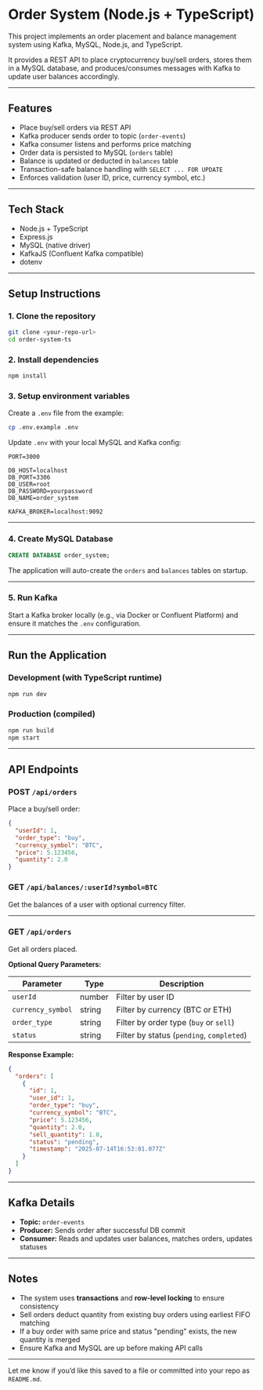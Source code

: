 
# Order System (Node.js + TypeScript)

This project implements an order placement and balance management system using Kafka, MySQL, Node.js, and TypeScript.

It provides a REST API to place cryptocurrency buy/sell orders, stores them in a MySQL database, and produces/consumes messages with Kafka to update user balances accordingly.

---

## Features

* Place buy/sell orders via REST API
* Kafka producer sends order to topic (`order-events`)
* Kafka consumer listens and performs price matching
* Order data is persisted to MySQL (`orders` table)
* Balance is updated or deducted in `balances` table
* Transaction-safe balance handling with `SELECT ... FOR UPDATE`
* Enforces validation (user ID, price, currency symbol, etc.)

---

## Tech Stack

* Node.js + TypeScript
* Express.js
* MySQL (native driver)
* KafkaJS (Confluent Kafka compatible)
* dotenv

---

## Setup Instructions

### 1. Clone the repository

```bash
git clone <your-repo-url>
cd order-system-ts
```

### 2. Install dependencies

```bash
npm install
```

### 3. Setup environment variables

Create a `.env` file from the example:

```bash
cp .env.example .env
```

Update `.env` with your local MySQL and Kafka config:

```
PORT=3000

DB_HOST=localhost
DB_PORT=3306
DB_USER=root
DB_PASSWORD=yourpassword
DB_NAME=order_system

KAFKA_BROKER=localhost:9092
```

---

### 4. Create MySQL Database

```sql
CREATE DATABASE order_system;
```

The application will auto-create the `orders` and `balances` tables on startup.

---

### 5. Run Kafka

Start a Kafka broker locally (e.g., via Docker or Confluent Platform) and ensure it matches the `.env` configuration.

---

## Run the Application

### Development (with TypeScript runtime)

```bash
npm run dev
```

### Production (compiled)

```bash
npm run build
npm start
```

---

## API Endpoints

### POST `/api/orders`

Place a buy/sell order:

```json
{
  "userId": 1,
  "order_type": "buy",
  "currency_symbol": "BTC",
  "price": 5.123456,
  "quantity": 2.0
}
```

### GET `/api/balances/:userId?symbol=BTC`

Get the balances of a user with optional currency filter.

---

### GET `/api/orders`

Get all orders placed.

**Optional Query Parameters:**

| Parameter         | Type   | Description                               |
| ----------------- | ------ | ----------------------------------------- |
| `userId`          | number | Filter by user ID                         |
| `currency_symbol` | string | Filter by currency (BTC or ETH)           |
| `order_type`      | string | Filter by order type (`buy` or `sell`)    |
| `status`          | string | Filter by status (`pending`, `completed`) |

**Response Example:**

```json
{
  "orders": [
    {
      "id": 1,
      "user_id": 1,
      "order_type": "buy",
      "currency_symbol": "BTC",
      "price": 5.123456,
      "quantity": 2.0,
      "sell_quantity": 1.0,
      "status": "pending",
      "timestamp": "2025-07-14T16:53:01.077Z"
    }
  ]
}
```

---

## Kafka Details

* **Topic:** `order-events`
* **Producer:** Sends order after successful DB commit
* **Consumer:** Reads and updates user balances, matches orders, updates statuses

---

## Notes

* The system uses **transactions** and **row-level locking** to ensure consistency
* Sell orders deduct quantity from existing buy orders using earliest FIFO matching
* If a buy order with same price and status "pending" exists, the new quantity is merged
* Ensure Kafka and MySQL are up before making API calls

---

Let me know if you’d like this saved to a file or committed into your repo as `README.md`.
